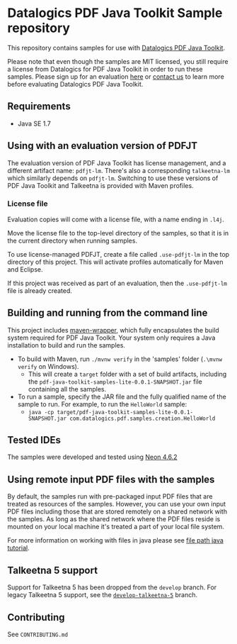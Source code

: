 # Datalogics PDF Java Toolkit Sample repository

This repository contains samples for use with [Datalogics PDF Java Toolkit](http://www.datalogics.com/products/pdf/pdfjavatoolkit/).

Please note that even though the samples are MIT licensed, you still require
a license from Datalogics for PDF Java Toolkit in order to run these samples. Please
sign up for an evaluation [here](http://www.datalogics.com/products/pdf/pdfjavatoolkit/eval/)
or [contact us](http://www.datalogics.com/company/contact-us/) to learn more before
evaluating Datalogics PDF Java Toolkit.

## Requirements

* Java SE 1.7

## Using with an evaluation version of PDFJT

The evaluation version of PDF Java Toolkit has license management, and a different artifact name: ``pdfjt-lm``. There's also a corresponding ``talkeetna-lm`` which similarly depends on ``pdfjt-lm``. Switching to use these versions of PDF Java Toolkit and Talkeetna is provided with Maven profiles.

### License file

Evaluation copies will come with a license file, with a name ending in ``.l4j``.

Move the license file to the top-level directory of the samples, so that it is in the current directory when running samples.

To use license-managed PDFJT, create a file called ``.use-pdfjt-lm`` in the top directory of this project. This will activate profiles automatically for Maven and Eclipse.

If this project was received as part of an evaluation, then the ``.use-pdfjt-lm`` file is already created.

## Building and running from the command line

This project includes [maven-wrapper](https://github.com/datalogics/maven-wrapper), which fully encapsulates the build system required for PDF Java Toolkit. Your system only requires a Java installation to build and run the samples.

* To build with Maven, run ``./mvnw verify`` in the 'samples' folder (``.\mvnw verify`` on Windows).
  * This will create a ``target`` folder with a set of build artifacts, including the ``pdf-java-toolkit-samples-lite-0.0.1-SNAPSHOT.jar`` file containing all the samples.
* To run a sample, specify the JAR file and the fully qualified name of the sample to run. For example, to run the ``HelloWorld`` sample:
  * ``java -cp target/pdf-java-toolkit-samples-lite-0.0.1-SNAPSHOT.jar com.datalogics.pdf.samples.creation.HelloWorld``

## Tested IDEs

The samples were developed and tested using [Neon 4.6.2](https://eclipse.org/neon/)

## Using remote input PDF files with the samples

By default, the samples run with pre-packaged input PDF files that are treated as resources of the samples. However, you can use your own input PDF files 
including those that are stored remotely on a shared network with the samples. As long as the shared network where the PDF files reside is mounted on your local machine it's treated a part of your local file system.

For more information on working with files in java please see [file path java tutorial](http://www.java2s.com/Tutorial/Java/0180__File/UniversalNamingConvention.htm).

## Talkeetna 5 support

Support for Talkeetna 5 has been dropped from the `develop` branch. For legacy Talkeetna 5 support, see the [`develop-talkeetna-5`](https://github.com/datalogics/pdf-java-toolkit-samples/tree/develop-talkeetna-5) branch.

## Contributing

See ``CONTRIBUTING.md``
